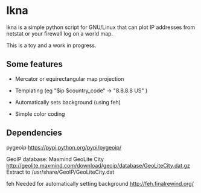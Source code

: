 Ikna
====

Ikna is a simple python script for GNU/Linux that can plot IP addresses 
from netstat or your firewall log on a world map. 

This is a toy and a work in progress.


Some features
--------------
* Mercator or equirectangular map projection

* Templating (eg "$ip $country_code" -> "8.8.8.8 US" )

* Automatically sets background (using feh)

* Simple color coding


Dependencies
------------

pygeoip
https://pypi.python.org/pypi/pygeoip/

GeoIP database: Maxmind GeoLite City 
http://geolite.maxmind.com/download/geoip/database/GeoLiteCity.dat.gz
Extract to /usr/share/GeoIP/GeoLiteCity.dat

feh 
Needed for automatically setting background
http://feh.finalrewind.org/	
